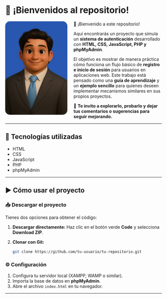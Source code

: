 # 👋 ¡Bienvenidos al repositorio!



<img src="/imagen_presentacion.png" alt="Presentación" width="200" align="left" style="margin-right:20px; border-radius:15px;">  



👋 ¡Bienvenido a este repositorio!

Aquí encontrarás un proyecto que simula un **sistema de autenticación** desarrollado con
**HTML, CSS, JavaScript, PHP y phpMyAdmin**.

El objetivo es mostrar de manera práctica cómo funciona un flujo básico de **registro e inicio de sesión** para usuarios en aplicaciones web. Este trabajo está pensado como una **guía de aprendizaje** y un **ejemplo sencillo** para quienes deseen implementar mecanismos similares en sus propios proyectos.

🚀 **Te invito a explorarlo, probarlo y dejar tus comentarios o sugerencias para seguir mejorando.**









---

## 📂 Tecnologías utilizadas

* HTML
* CSS
* JavaScript
* PHP
* phpMyAdmin

---

## ▶️ Cómo usar el proyecto

### 📥 Descargar el proyecto

Tienes dos opciones para obtener el código:

1. **Descargar directamente:**
   Haz clic en el botón verde **Code** y selecciona **Download ZIP**.

2. **Clonar con Git:**

   ```bash
   git clone https://github.com/tu-usuario/tu-repositorio.git
   ```

### ⚙️ Configuración

1. Configura tu servidor local (XAMPP, WAMP o similar).
2. Importa la base de datos en **phpMyAdmin**.
3. Abre el archivo `index.html` en tu navegador.

---

